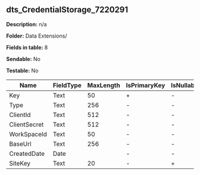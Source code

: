 ## dts_CredentialStorage_7220291

**Description:** n/a

**Folder:** Data Extensions/

**Fields in table:** 8

**Sendable:** No

**Testable:** No

| Name | FieldType | MaxLength | IsPrimaryKey | IsNullable | DefaultValue |
| --- | --- | --- | --- | --- | --- |
| Key | Text | 50 | + | - |  |
| Type | Text | 256 | - | - |  |
| ClientId | Text | 512 | - | - |  |
| ClientSecret | Text | 512 | - | - |  |
| WorkSpaceId | Text | 50 | - | - |  |
| BaseUrl | Text | 256 | - | - |  |
| CreatedDate | Date |  | - | - | GETDATE() |
| SiteKey | Text | 20 | - | + |  |
